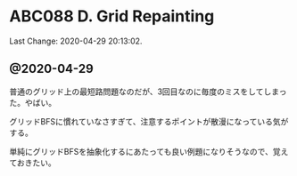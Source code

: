 # ABC088 D. Grid Repainting

Last Change: 2020-04-29 20:13:02.

## @2020-04-29

普通のグリッド上の最短路問題なのだが、3回目なのに毎度のミスをしてしまった。やばい。

グリッドBFSに慣れていなさすぎて、注意するポイントが散漫になっている気がする。

単純にグリッドBFSを抽象化するにあたっても良い例題になりそうなので、覚えておきたい。

